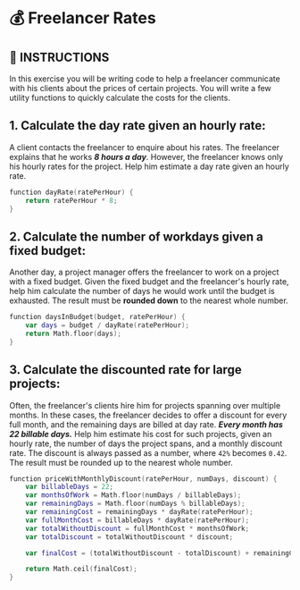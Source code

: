 # 💰 Freelancer Rates 

## 📝 INSTRUCTIONS

In this exercise you will be writing code to help a freelancer communicate with his clients about the prices of certain projects. You will write a few utility functions to quickly calculate the costs for the clients.


## 1. Calculate the day rate given an hourly rate:
A client contacts the freelancer to enquire about his rates. The freelancer explains that he works _**8 hours a day**_. However, the freelancer knows only his hourly rates for the project. Help him estimate a day rate given an hourly rate. 
```swift
function dayRate(ratePerHour) {
    return ratePerHour * 8;
}
```

## 2. Calculate the number of workdays given a fixed budget:
 Another day, a project manager offers the freelancer to work on a project with a fixed budget. Given the fixed budget and the freelancer's hourly rate, help him calculate the number of days he would work until the budget is exhausted. The result must be **rounded down** to the nearest whole number. 
```swift
function daysInBudget(budget, ratePerHour) {
    var days = budget / dayRate(ratePerHour);
    return Math.floor(days);
}
```
## 3. Calculate the discounted rate for large projects:

 Often, the freelancer's clients hire him for projects spanning over multiple months. In these cases, the freelancer decides to offer a discount for every full month, and the remaining days are billed at day rate. _**Every month has 22 billable days.**_ Help him estimate his cost for such projects, given an hourly rate, the number of days the project spans, and a monthly discount rate. The discount is always passed as a number, where `42%` becomes `0.42`. The result must be rounded up to the nearest whole number.
```swift
function priceWithMonthlyDiscount(ratePerHour, numDays, discount) {
    var billableDays = 22;
    var monthsOfWork = Math.floor(numDays / billableDays);
    var remainingDays = Math.floor(numDays % billableDays);
    var remainingCost = remainingDays * dayRate(ratePerHour);
    var fullMonthCost = billableDays * dayRate(ratePerHour);
    var totalWithoutDiscount = fullMonthCost * monthsOfWork;
    var totalDiscount = totalWithoutDiscount * discount;

    var finalCost = (totalWithoutDiscount - totalDiscount) + remainingCost;

    return Math.ceil(finalCost);
}
```